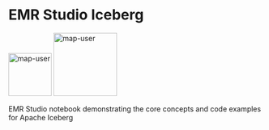 # EMR Studio Iceberg

<img width="85" alt="map-user" src="https://img.shields.io/badge/views-349-green"> <img width="125" alt="map-user" src="https://img.shields.io/badge/unique visits-143-green">

EMR Studio notebook demonstrating the core concepts and code examples for Apache Iceberg
